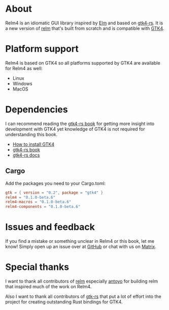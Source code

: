 # About

Relm4 is an idiomatic GUI library inspired by [Elm](https://elm-lang.org/) and based on [gtk4-rs](https://crates.io/crates/gtk4). 
It is a new version of [relm](https://github.com/antoyo/relm) that's built from scratch and is compatible with [GTK4](https://www.gtk.org/).

# Platform support

Relm4 is based on GTK4 so all platforms supported by GTK4 are available for Relm4 as well:

+ Linux
+ Windows
+ MacOS

# Dependencies

I can recommend reading the [gtk4-rs book](https://gtk-rs.org/gtk4-rs/git/book/) for getting more insight into development with GTK4 yet knowledge of GTK4 is not required for understanding this book.

+ [How to install GTK4](https://www.gtk.org/docs/installations/)
+ [gtk4-rs book](https://gtk-rs.org/gtk4-rs/git/book/)
+ [gtk4-rs docs](https://gtk-rs.org/gtk4-rs/git/docs/gtk4/index.html)

## Cargo

Add the packages you need to your Cargo.toml:

```toml
gtk = { version = "0.2", package = "gtk4" }
relm4 = "0.1.0-beta.6"
relm4-macros = "0.1.0-beta.6"
relm4-components = "0.1.0-beta.6"
```

# Issues and feedback

If you find a mistake or something unclear in Relm4 or this book, let me know! Simply open up an issue over at [GitHub](https://github.com/AaronErhardt/relm4/issues) or chat with us on [Matrix](https://matrix.to/#/#relm4:matrix.org).

# Special thanks

I want to thank all contributors of [relm](https://github.com/antoyo/relm) especially [antoyo](https://github.com/antoyo) for building relm that inspired much of the work on Relm4.

Also I want to thank all contributors of [gtk-rs](https://gtk-rs.org/) that put a lot of effort into the project for creating outstanding Rust bindings for GTK4.